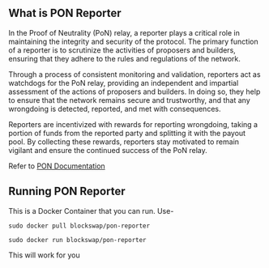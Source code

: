 ## What is PON Reporter

In the Proof of Neutrality (PoN) relay, a reporter plays a critical role in maintaining the integrity and security of the protocol. The primary function of a reporter is to scrutinize the activities of proposers and builders, ensuring that they adhere to the rules and regulations of the network.

Through a process of consistent monitoring and validation, reporters act as watchdogs for the PoN relay, providing an independent and impartial assessment of the actions of proposers and builders. In doing so, they help to ensure that the network remains secure and trustworthy, and that any wrongdoing is detected, reported, and met with consequences.

Reporters are incentivized with rewards for reporting wrongdoing, taking a portion of funds from the reported party and splitting it with the payout pool. By collecting these rewards, reporters stay motivated to remain vigilant and ensure the continued success of the PoN relay.

Refer to [PON Documentation](https://docs.ponrelay.com/pon/report)

## Running PON Reporter

This is a Docker Container that you can run. Use-

`sudo docker pull blockswap/pon-reporter`

`sudo docker run blockswap/pon-reporter`

This will work for you